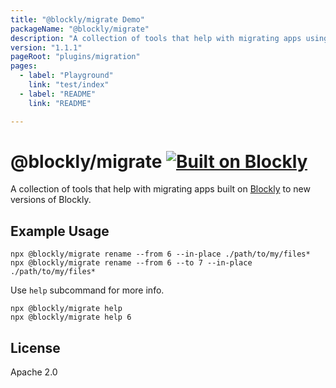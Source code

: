 ```yaml
---
title: "@blockly/migrate Demo"
packageName: "@blockly/migrate"
description: "A collection of tools that help with migrating apps using Blockly to new versions of BLockly."
version: "1.1.1"
pageRoot: "plugins/migration"
pages:
  - label: "Playground"
    link: "test/index"
  - label: "README"
    link: "README"

---
```

# @blockly/migrate [![Built on Blockly](https://tinyurl.com/built-on-blockly)](https://github.com/google/blockly)

A collection of tools that help with migrating apps built on [Blockly](https://www.npmjs.com/package/blockly) to new versions of Blockly.

## Example Usage

```
npx @blockly/migrate rename --from 6 --in-place ./path/to/my/files*
npx @blockly/migrate rename --from 6 --to 7 --in-place ./path/to/my/files*
```

Use `help` subcommand for more info.

```
npx @blockly/migrate help
npx @blockly/migrate help 6
```

## License
Apache 2.0
